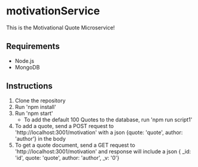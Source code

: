 # motivationService #
This is the Motivational Quote Microservice!
## Requirements ##
- Node.js
- MongoDB
## Instructions ##
1. Clone the repository
2. Run 'npm install'
3. Run 'npm start'
    - To add the default 100 Quotes to the database, run 'npm run script1'
4. To add a quote, send a POST request to 'http://localhost:3001/motivation' with a json {quote: 'quote', author: 'author'} in the body
5. To get a quote document, send a GET request to 'http://localhost:3001/motivation' and response will include a json { _id: 'id', quote: 'quote', author: 'author', _v: '0'}

